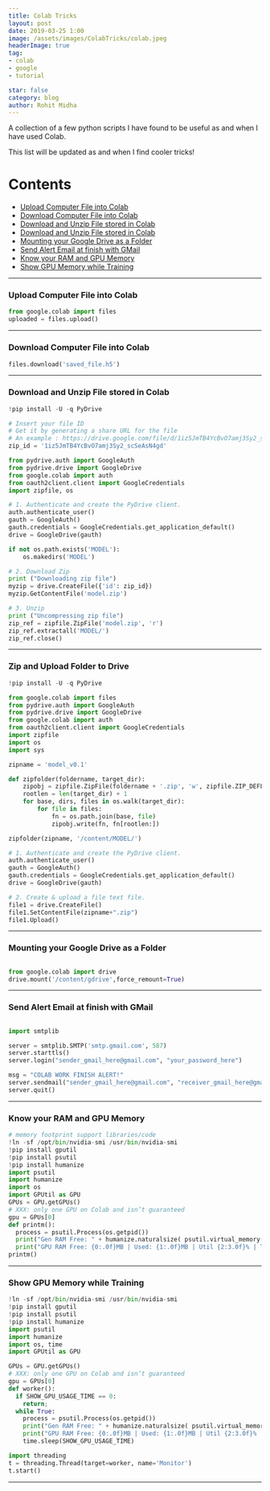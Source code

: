 ```yaml
---
title: Colab Tricks
layout: post
date: 2019-03-25 1:00
image: /assets/images/ColabTricks/colab.jpeg
headerImage: true
tag:
- colab
- google
- tutorial

star: false
category: blog
author: Rohit Midha
---
```


A collection of a few python scripts I have found to be useful as and when I have used Colab.

This list will be updated as and when I find cooler tricks!

# Contents

- [Upload Computer File into Colab](#upload-computer-file-into-colab)
- [Download Computer File into Colab](#download-computer-file-into-colab)
- [Download and Unzip File stored in Colab](#download-and-unzip-file-stored-in-colab)
- [Download and Unzip File stored in Colab](#download-and-unzip-file-stored-in-colab)
- [Mounting your Google Drive as a Folder](#mounting-your-google-drive-as-a-folder)
- [Send Alert Email at finish with GMail](#send-alert-email-at-finish-with-gmail)
- [Know your RAM and GPU Memory](#know-your-ram-and-gpu-memory)
- [Show GPU Memory while Training](#show-gpu-memory-while-training)

---

### Upload Computer File into Colab


```python
from google.colab import files
uploaded = files.upload()
```



---

### Download Computer File into Colab


```python
files.download('saved_file.h5')
```

<script async src="https://pagead2.googlesyndication.com/pagead/js/adsbygoogle.js"></script>
<ins class="adsbygoogle"
     style="display:block; text-align:center;"
     data-ad-layout="in-article"
     data-ad-format="fluid"
     data-ad-client="ca-pub-5985510680767977"
     data-ad-slot="2569042228"></ins>
<script>
     (adsbygoogle = window.adsbygoogle || []).push({});
</script>

---

### Download and Unzip File stored in Colab


```python
!pip install -U -q PyDrive

# Insert your file ID
# Get it by generating a share URL for the file
# An example : https://drive.google.com/file/d/1iz5JmTB4YcBvO7amj3Sy2_scSeAsN4gd/view?usp=sharing
zip_id = '1iz5JmTB4YcBvO7amj3Sy2_scSeAsN4gd'

from pydrive.auth import GoogleAuth
from pydrive.drive import GoogleDrive
from google.colab import auth
from oauth2client.client import GoogleCredentials
import zipfile, os

# 1. Authenticate and create the PyDrive client.
auth.authenticate_user()
gauth = GoogleAuth()
gauth.credentials = GoogleCredentials.get_application_default()
drive = GoogleDrive(gauth)

if not os.path.exists('MODEL'):
    os.makedirs('MODEL')

# 2. Download Zip
print ("Downloading zip file")
myzip = drive.CreateFile({'id': zip_id})
myzip.GetContentFile('model.zip')

# 3. Unzip
print ("Uncompressing zip file")
zip_ref = zipfile.ZipFile('model.zip', 'r')
zip_ref.extractall('MODEL/')
zip_ref.close()
```


<script async src="https://pagead2.googlesyndication.com/pagead/js/adsbygoogle.js"></script>
<ins class="adsbygoogle"
     style="display:block; text-align:center;"
     data-ad-layout="in-article"
     data-ad-format="fluid"
     data-ad-client="ca-pub-5985510680767977"
     data-ad-slot="2569042228"></ins>
<script>
     (adsbygoogle = window.adsbygoogle || []).push({});
</script>

---


### Zip and Upload Folder to Drive


```python
!pip install -U -q PyDrive

from google.colab import files
from pydrive.auth import GoogleAuth
from pydrive.drive import GoogleDrive
from google.colab import auth
from oauth2client.client import GoogleCredentials
import zipfile
import os
import sys

zipname = 'model_v0.1'

def zipfolder(foldername, target_dir):            
    zipobj = zipfile.ZipFile(foldername + '.zip', 'w', zipfile.ZIP_DEFLATED)
    rootlen = len(target_dir) + 1
    for base, dirs, files in os.walk(target_dir):
        for file in files:
            fn = os.path.join(base, file)
            zipobj.write(fn, fn[rootlen:])

zipfolder(zipname, '/content/MODEL/')

# 1. Authenticate and create the PyDrive client.
auth.authenticate_user()
gauth = GoogleAuth()
gauth.credentials = GoogleCredentials.get_application_default()
drive = GoogleDrive(gauth)

# 2. Create & upload a file text file.
file1 = drive.CreateFile()
file1.SetContentFile(zipname+".zip")
file1.Upload()
```

---

### Mounting your Google Drive as a Folder


```python

from google.colab import drive
drive.mount('/content/gdrive',force_remount=True)
```


<script async src="https://pagead2.googlesyndication.com/pagead/js/adsbygoogle.js"></script>
<ins class="adsbygoogle"
     style="display:block; text-align:center;"
     data-ad-layout="in-article"
     data-ad-format="fluid"
     data-ad-client="ca-pub-5985510680767977"
     data-ad-slot="2569042228"></ins>
<script>
     (adsbygoogle = window.adsbygoogle || []).push({});
</script>
---

### Send Alert Email at finish with GMail


```python

import smtplib

server = smtplib.SMTP('smtp.gmail.com', 587)
server.starttls()
server.login("sender_gmail_here@gmail.com", "your_password_here")

msg = "COLAB WORK FINISH ALERT!"
server.sendmail("sender_gmail_here@gmail.com", "receiver_gmail_here@gmail.com", msg)
server.quit()
```


<script async src="https://pagead2.googlesyndication.com/pagead/js/adsbygoogle.js"></script>
<ins class="adsbygoogle"
     style="display:block; text-align:center;"
     data-ad-layout="in-article"
     data-ad-format="fluid"
     data-ad-client="ca-pub-5985510680767977"
     data-ad-slot="2569042228"></ins>
<script>
     (adsbygoogle = window.adsbygoogle || []).push({});
</script>
---

### Know your RAM and GPU Memory


```python
# memory footprint support libraries/code
!ln -sf /opt/bin/nvidia-smi /usr/bin/nvidia-smi
!pip install gputil
!pip install psutil
!pip install humanize
import psutil
import humanize
import os
import GPUtil as GPU
GPUs = GPU.getGPUs()
# XXX: only one GPU on Colab and isn’t guaranteed
gpu = GPUs[0]
def printm():
  process = psutil.Process(os.getpid())
  print("Gen RAM Free: " + humanize.naturalsize( psutil.virtual_memory().available ), " I Proc size: " + humanize.naturalsize( process.memory_info().rss))
  print("GPU RAM Free: {0:.0f}MB | Used: {1:.0f}MB | Util {2:3.0f}% | Total {3:.0f}MB".format(gpu.memoryFree, gpu.memoryUsed, gpu.memoryUtil*100, gpu.memoryTotal))
printm()
```


<script async src="https://pagead2.googlesyndication.com/pagead/js/adsbygoogle.js"></script>
<ins class="adsbygoogle"
     style="display:block; text-align:center;"
     data-ad-layout="in-article"
     data-ad-format="fluid"
     data-ad-client="ca-pub-5985510680767977"
     data-ad-slot="2569042228"></ins>
<script>
     (adsbygoogle = window.adsbygoogle || []).push({});
</script>
---

### Show GPU Memory while Training


```python
!ln -sf /opt/bin/nvidia-smi /usr/bin/nvidia-smi
!pip install gputil
!pip install psutil
!pip install humanize
import psutil
import humanize
import os, time
import GPUtil as GPU

GPUs = GPU.getGPUs()
# XXX: only one GPU on Colab and isn’t guaranteed
gpu = GPUs[0]
def worker():
  if SHOW_GPU_USAGE_TIME == 0:
    return;
  while True:
    process = psutil.Process(os.getpid())
    print("Gen RAM Free: " + humanize.naturalsize( psutil.virtual_memory().available ), " I Proc size: " + humanize.naturalsize( process.memory_info().rss))
    print("GPU RAM Free: {0:.0f}MB | Used: {1:.0f}MB | Util {2:3.0f}% | Total {3:.0f}MB".format(gpu.memoryFree, gpu.memoryUsed, gpu.memoryUtil*100, gpu.memoryTotal))
    time.sleep(SHOW_GPU_USAGE_TIME)

import threading
t = threading.Thread(target=worker, name='Monitor')
t.start()
```

<script async src="https://pagead2.googlesyndication.com/pagead/js/adsbygoogle.js"></script>
<ins class="adsbygoogle"
     style="display:block; text-align:center;"
     data-ad-layout="in-article"
     data-ad-format="fluid"
     data-ad-client="ca-pub-5985510680767977"
     data-ad-slot="2569042228"></ins>
<script>
     (adsbygoogle = window.adsbygoogle || []).push({});
</script>
---
